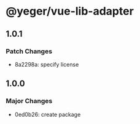 # @yeger/vue-lib-adapter

## 1.0.1

### Patch Changes

- 8a2298a: specify license

## 1.0.0

### Major Changes

- 0ed0b26: create package
